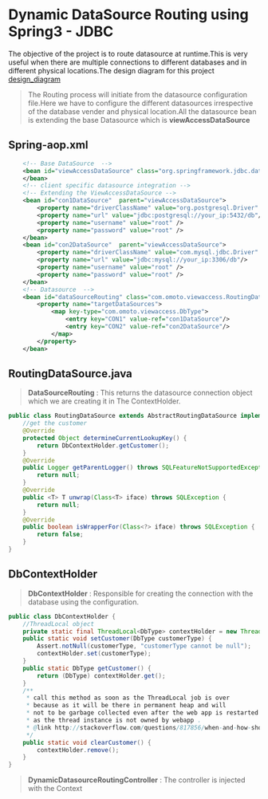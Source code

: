# Dynamic DataSource Routing using Spring3 - JDBC

The objective of the project is to route datasource at runtime.This is very useful when there are multiple connections to different databases and in different physical locations.The design diagram for this project [design_diagram] 

>The Routing process will initiate from the datasource configuration file.Here we have to configure the different datasources irrespective of the database vender and physical location.All the datasource bean is extending the base Datasource which is **viewAccessDataSource**

Spring-aop.xml
-
```xml
    <!-- Base DataSource  -->
    <bean id="viewAccessDataSource" class="org.springframework.jdbc.datasource.DriverManagerDataSource" abstract="true">
	</bean>
	<!-- client specific datasource integration -->
	<!-- Extending the ViewAccessDataSource -->
	<bean id="con1DataSource"  parent="viewAccessDataSource">
		<property name="driverClassName" value="org.postgresql.Driver" />
		<property name="url" value="jdbc:postgresql://your_ip:5432/db"/>
		<property name="username" value="root" />
		<property name="password" value="root" />
	</bean>
	<bean id="con2DataSource"  parent="viewAccessDataSource">
		<property name="driverClassName" value="com.mysql.jdbc.Driver" />
		<property name="url" value="jdbc:mysql://your_ip:3306/db"/>
		<property name="username" value="root" />
		<property name="password" value="root" />
	</bean>
	<!-- Datasource  -->
	<bean id="dataSourceRouting" class="com.omoto.viewaccess.RoutingDataSource">
		<property name="targetDataSources">
			<map key-type="com.omoto.viewaccess.DbType">
				<entry key="CON1" value-ref="con1DataSource"/>
				<entry key="CON2" value-ref="con2DataSource"/>
			</map>
		</property>
	</bean>
```


RoutingDataSource.java
-
>**DataSourceRouting** : This returns the datasource connection object which we are creating it in The ContextHolder.

```java
public class RoutingDataSource extends AbstractRoutingDataSource implements Constants {
    //get the customer
    @Override
    protected Object determineCurrentLookupKey() {
        return DbContextHolder.getCustomer();
    }
    @Override
    public Logger getParentLogger() throws SQLFeatureNotSupportedException {
        return null;
    }
    @Override
    public <T> T unwrap(Class<T> iface) throws SQLException {
        return null;
    }
    @Override
    public boolean isWrapperFor(Class<?> iface) throws SQLException {
        return false;
    }
}
```
DbContextHolder
-
>**DbContextHolder** : Responsible for creating the connection with the database using the configuration.
```java
public class DbContextHolder {
    //ThreadLocal object
    private static final ThreadLocal<DbType> contextHolder = new ThreadLocal<DbType>();
    public static void setCustomer(DbType customerType) {
        Assert.notNull(customerType, "customerType cannot be null");
        contextHolder.set(customerType);
    }
    public static DbType getCustomer() {
        return (DbType) contextHolder.get();
    }
    /**
     * call this method as soon as the ThreadLocal job is over
     * because as it will be there in permanent heap and will
     * not to be garbage collected even after the web app is restarted
     * as the thread instance is not owned by webapp .
     * @link http://stackoverflow.com/questions/817856/when-and-how-should-i-use-a-threadlocal-variable
     */
    public static void clearCustomer() {
        contextHolder.remove();
    }
}
```

>**DynamicDatasourceRoutingController** : The controller is injected with the Context 





   [design_diagram]: <https://1drv.ms/i/s!Aojm_aTsSIppj2u7cIuCT37wXD5M>
   [git-repo-url]: <https://github.com/joemccann/dillinger.git>
   [john gruber]: <http://daringfireball.net>
   [@thomasfuchs]: <http://twitter.com/thomasfuchs>
   [df1]: <http://daringfireball.net/projects/markdown/>
   [markdown-it]: <https://github.com/markdown-it/markdown-it>
   [Ace Editor]: <http://ace.ajax.org>
   [node.js]: <http://nodejs.org>
   [Twitter Bootstrap]: <http://twitter.github.com/bootstrap/>
   [keymaster.js]: <https://github.com/madrobby/keymaster>
   [jQuery]: <http://jquery.com>
   [@tjholowaychuk]: <http://twitter.com/tjholowaychuk>
   [express]: <http://expressjs.com>
   [AngularJS]: <http://angularjs.org>
   [Gulp]: <http://gulpjs.com>

   [PlDb]: <https://github.com/joemccann/dillinger/tree/master/plugins/dropbox/README.md>
   [PlGh]:  <https://github.com/joemccann/dillinger/tree/master/plugins/github/README.md>
   [PlGd]: <https://github.com/joemccann/dillinger/tree/master/plugins/googledrive/README.md>
   [PlOd]: <https://github.com/joemccann/dillinger/tree/master/plugins/onedrive/README.md>
